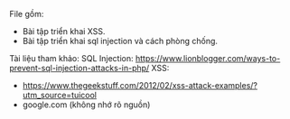 File gồm: 
- Bài tập triển khai XSS.
- Bài tập triển khai sql injection và cách phòng chống.

Tài liệu tham khảo:
SQL Injection: https://www.lionblogger.com/ways-to-prevent-sql-injection-attacks-in-php/
XSS: 
- https://www.thegeekstuff.com/2012/02/xss-attack-examples/?utm_source=tuicool
- google.com (không nhớ rõ nguồn) 
